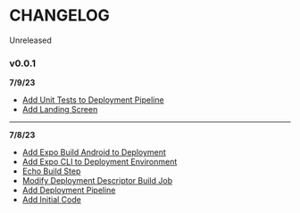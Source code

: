 # CHANGELOG
Unreleased

### v0.0.1

**7/9/23**

- [Add Unit Tests to Deployment Pipeline](#13)
- [Add Landing Screen](#15)

---

**7/8/23**

- [Add Expo Build Android to Deployment](#11)
- [Add Expo CLI to Deployment Environment](#9)
- [Echo Build Step](#7)
- [Modify Deployment Descriptor Build Job](#5)
- [Add Deployment Pipeline](#3)
- [Add Initial Code](#1)
